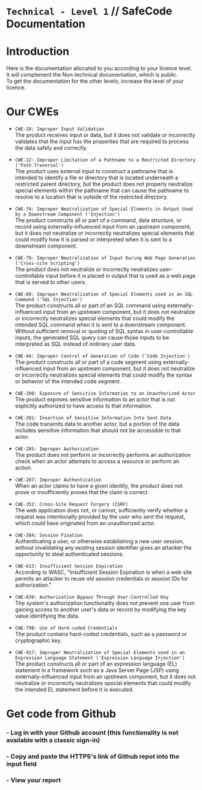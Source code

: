 ﻿# `Technical - Level 1` // SafeCode Documentation

# Introduction
Here is the documentation allocated to you according to your licence level. It will complement the Non-technical documentation, which is public.<br>
To get the documentation for the other levels, increase the level of your licence.

# Our CWEs
- `CWE-20: Improper Input Validation`<br>
The product receives input or data, but it does not validate or incorrectly validates that the input has the properties that are required to process the data safely and correctly.

- `CWE-22: Improper Limitation of a Pathname to a Restricted Directory ('Path Traversal')`<br>
The product uses external input to construct a pathname that is intended to identify a file or directory that is located underneath a restricted parent directory, but the product does not properly neutralize special elements within the pathname that can cause the pathname to resolve to a location that is outside of the restricted directory.

- `CWE-74: Improper Neutralization of Special Elements in Output Used by a Downstream Component ('Injection')`<br>
The product constructs all or part of a command, data structure, or record using externally-influenced input from an upstream component, but it does not neutralize or incorrectly neutralizes special elements that could modify how it is parsed or interpreted when it is sent to a downstream component.

- `CWE-79: Improper Neutralization of Input During Web Page Generation ('Cross-site Scripting')`<br>
The product does not neutralize or incorrectly neutralizes user-controllable input before it is placed in output that is used as a web page that is served to other users.

- `CWE-89: Improper Neutralization of Special Elements used in an SQL Command ('SQL Injection')`<br>
The product constructs all or part of an SQL command using externally-influenced input from an upstream component, but it does not neutralize or incorrectly neutralizes special elements that could modify the intended SQL command when it is sent to a downstream component. Without sufficient removal or quoting of SQL syntax in user-controllable inputs, the generated SQL query can cause those inputs to be interpreted as SQL instead of ordinary user data.

- `CWE-94: Improper Control of Generation of Code ('Code Injection')`<br>
The product constructs all or part of a code segment using externally-influenced input from an upstream component, but it does not neutralize or incorrectly neutralizes special elements that could modify the syntax or behavior of the intended code segment.

- `CWE-200: Exposure of Sensitive Information to an Unauthorized Actor`<br>
The product exposes sensitive information to an actor that is not explicitly authorized to have access to that information.

- `CWE-201: Insertion of Sensitive Information Into Sent Data`<br>
The code transmits data to another actor, but a portion of the data includes sensitive information that should not be accessible to that actor.

- `CWE-285: Improper Authorization`<br>
The product does not perform or incorrectly performs an authorization check when an actor attempts to access a resource or perform an action.

- `CWE-287: Improper Authentication`<br>
When an actor claims to have a given identity, the product does not prove or insufficiently proves that the claim is correct.

- `CWE-352: Cross-Site Request Forgery (CSRF)`<br>
The web application does not, or cannot, sufficiently verify whether a request was intentionally provided by the user who sent the request, which could have originated from an unauthorized actor.

- `CWE-384: Session Fixation`<br>
Authenticating a user, or otherwise establishing a new user session, without invalidating any existing session identifier gives an attacker the opportunity to steal authenticated sessions.

- `CWE-613: Insufficient Session Expiration`<br>
According to WASC, "Insufficient Session Expiration is when a web site permits an attacker to reuse old session credentials or session IDs for authorization."

- `CWE-639: Authorization Bypass Through User-Controlled Key`<br>
The system's authorization functionality does not prevent one user from gaining access to another user's data or record by modifying the key value identifying the data.

- `CWE-798: Use of Hard-coded Credentials`<br>
The product contains hard-coded credentials, such as a password or cryptographic key.

- `CWE-917: Improper Neutralization of Special Elements used in an Expression Language Statement ('Expression Language Injection')`<br>
The product constructs all or part of an expression language (EL) statement in a framework such as a Java Server Page (JSP) using externally-influenced input from an upstream component, but it does not neutralize or incorrectly neutralizes special elements that could modify the intended EL statement before it is executed.

# Get code from Github
### - Log in with your Github account (this functionality is not available with a classic sign-in)
### - Copy and paste the HTTPS's link of Github repot into the input field
### - View your report
